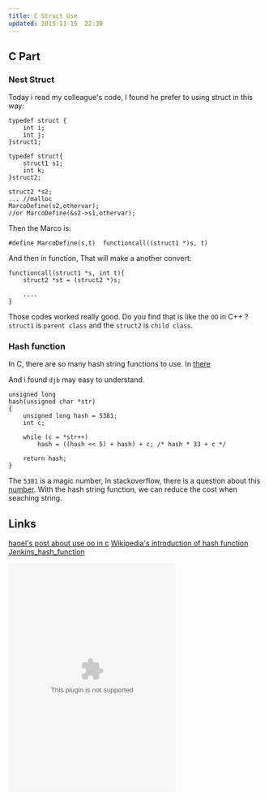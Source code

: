 ```yaml
---
title: C Struct Use 
updated: 2015-11-15  22:30
---
```



## C Part

### Nest Struct

Today i read my colleague's code, I found he prefer to using struct in this way:

	typedef struct {
		int i;
		int j;
	}struct1;

	typedef struct{
		struct1 s1;
		int k;
	}struct2;

	struct2 *s2;
	... //malloc
	MarcoDefine(s2,othervar);
	//or MarcoDefine(&s2->s1,othervar);

Then the Marco is:

	#define MarcoDefine(s,t)  functioncall((struct1 *)s, t)

And then in function, That will make a another convert:

	functioncall(struct1 *s, int t){
		struct2 *st = (struct2 *)s;

		....
	}

Those codes worked really good. Do you find that is like the `OO` in C++ ? `struct1` is `parent class` and the `struct2` is `child class`. 


### Hash function 

In C, there are so many hash string functions to use. In [there](https://www.cs.hmc.edu/~geoff/classes/hmc.cs070.200101/homework10/hashfuncs.html)

And i found `djb` may easy to understand. 
	
	unsigned long
    hash(unsigned char *str)
    {
        unsigned long hash = 5381;
        int c;

        while (c = *str++)
            hash = ((hash << 5) + hash) + c; /* hash * 33 + c */

        return hash;
    }

The `5381` is a magic number, In stackoverflow, there is a question about this [number](http://stackoverflow.com/questions/10696223/reason-for-5381-number-in-djb-hash-function).  With the hash string function, we can reduce the cost when seaching string. 


 
## Links

[haoel's post about use oo in c](http://blog.csdn.net/haoel/article/details/2864)
[Wikipedia's introduction of hash function](https://en.wikipedia.org/wiki/Hash_function)
[Jenkins_hash_function](https://en.wikipedia.org/wiki/Jenkins_hash_function)




<embed src="http://music.163.com/style/swf/widget.swf?sid=125909811&type=0&auto=0&width=310&height=430" width="330" height="450"  allowNetworking="all">

